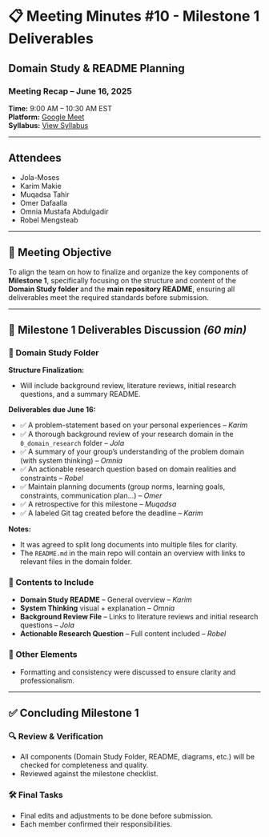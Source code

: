 # 📋 Meeting Minutes #10 - Milestone 1 Deliverables

## Domain Study & README Planning

### **Meeting Recap – June 16, 2025**

**Time:** 9:00 AM – 10:30 AM EST  
**Platform:** [Google Meet](https://meet.google.com/thw-hymo-eah)  
**Syllabus:** [View Syllabus](https://docs.google.com/document/d/1TaoVVqJD5EqmBGLw6_qzph8EZnuL6uhY/edit?tab=t.0)

---

## Attendees

- Jola-Moses
- Karim Makie
- Muqadsa Tahir
- Omer Dafaalla
- Omnia Mustafa Abdulgadir
- Robel Mengsteab

---

## 🎯 Meeting Objective

To align the team on how to
finalize and organize the key
components of **Milestone 1**,
specifically focusing on the
structure and content of the
**Domain Study folder** and the
**main repository README**, ensuring
all deliverables meet the required
standards before submission.

---

## 📌 Milestone 1 Deliverables Discussion *(60 min)*

### 📂 Domain Study Folder

**Structure Finalization:**

- Will include background review,
literature reviews, initial research
questions, and a summary README.

**Deliverables due June 16:**

- ✅ A problem-statement based
on your personal experiences – *Karim*
- ✅ A thorough background review
of your research domain in the
`0_domain_research` folder – *Jola*
- ✅ A summary of your group’s
understanding of the problem
domain (with system thinking) – *Omnia*
- ✅ An actionable research question
based on domain realities and
constraints – *Robel*
- ✅ Maintain planning documents
(group norms, learning goals,
constraints, communication plan…) – *Omer*
- ✅ A retrospective for this
milestone – *Muqadsa*
- ✅ A labeled Git tag created
before the deadline – *Karim*

**Notes:**

- It was agreed to split long
documents into multiple files
for clarity.
- The `README.md` in the main
repo will contain an overview
with links to relevant files
in the domain folder.

### 📁 Contents to Include

- **Domain Study README** – General
overview – *Karim*
- **System Thinking**
visual + explanation – *Omnia*
- **Background Review File** – Links
to literature reviews and
initial research questions – *Jola*
- **Actionable Research Question** – Full
content included – *Robel*

### 🧾 Other Elements

- Formatting and consistency
were discussed to ensure
clarity and professionalism.

---

## ✅ Concluding Milestone 1

### 🔍 Review & Verification

- All components (Domain Study
Folder, README, diagrams, etc.)
will be checked for completeness
and quality.
- Reviewed against the
milestone checklist.

### 🛠 Final Tasks

- Final edits and adjustments
to be done before submission.
- Each member confirmed their
responsibilities.
